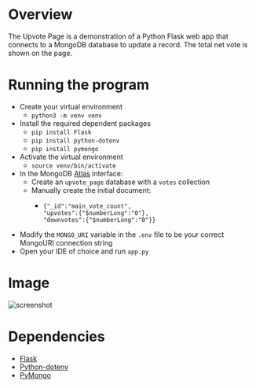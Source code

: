 # Overview
The Upvote Page is a demonstration of a Python Flask web app that connects to a MongoDB database to update a record. The total net vote is shown on the page.

# Running the program
- Create your virtual environment
  - `python3 -m venv venv`
- Install the required dependent packages
  - `pip install Flask`
  - `pip install python-dotenv`
  - `pip install pymongo`
- Activate the virtual environment
  - `source venv/bin/activate`
- In the MongoDB [Atlas](https://www.mongodb.com/atlas) interface:
  - Create an `upvote_page` database with a `votes` collection
  - Manually create the initial document:
    - ```
      {"_id":"main_vote_count",
      "upvotes":{"$numberLong":"0"},
      "downvotes":{"$numberLong":"0"}}
      ```
- Modify the `MONGO_URI` variable in the `.env` file to be your correct MongoURI connection string
- Open your IDE of choice and run `app.py`

# Image
![screenshot](https://github.com/15jdberry/upvotepage/assets/148604533/ab41b4a0-0fc9-4763-afe0-7f0adbf32d37)



# Dependencies
- [Flask](https://flask.palletsprojects.com/en/3.0.x/)
- [Python-dotenv](https://pypi.org/project/python-dotenv/)
- [PyMongo](https://pypi.org/project/pymongo/)
